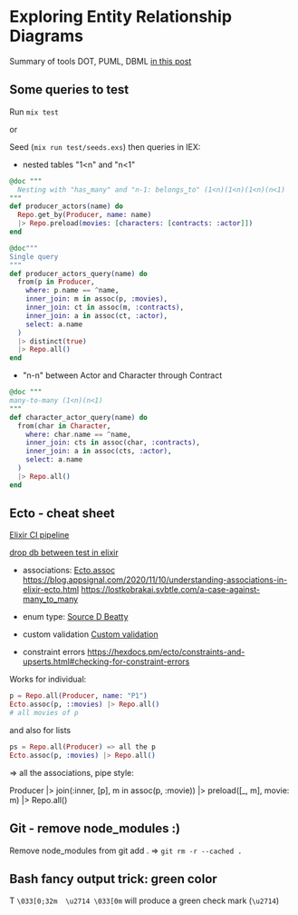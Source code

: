 # Exploring Entity Relationship Diagrams

Summary of tools DOT, PUML, DBML [in this post](https://dev.to/ndrean/til-about-entity-relationship-schemas-16np)

## Some queries to test

Run `mix test`

or

Seed (`mix run test/seeds.exs`) then queries in IEX:

- nested tables "1<n" and "n<1"

```elixir
@doc """
  Nesting with "has_many" and "n-1: belongs_to" (1<n)(1<n)(1<n)(n<1)
"""
def producer_actors(name) do
  Repo.get_by(Producer, name: name)
  |> Repo.preload(movies: [characters: [contracts: :actor]])
end

@doc"""
Single query
"""
def producer_actors_query(name) do
  from(p in Producer,
    where: p.name == ^name,
    inner_join: m in assoc(p, :movies),
    inner_join: ct in assoc(m, :contracts),
    inner_join: a in assoc(ct, :actor),
    select: a.name
  )
  |> distinct(true)
  |> Repo.all()
end
```

- "n-n" between Actor and Character through Contract

```elixir
@doc """
many-to-many (1<n)(n<1)
"""
def character_actor_query(name) do
  from(char in Character,
    where: char.name == ^name,
    inner_join: cts in assoc(char, :contracts),
    inner_join: a in assoc(cts, :actor),
    select: a.name
  )
  |> Repo.all()
end
```

## Ecto - cheat sheet

[Elixir CI pipeline](https://curiosum.com/blog/mastering-elixir-ci-pipeline)

[drop db between test in elixir](https://code.krister.ee/how-to-drop-database-between-tests-in-elixir/)

- associations:
[Ecto.assoc](https://hexdocs.pm/ecto/Ecto.html#assoc/3)
<https://blog.appsignal.com/2020/11/10/understanding-associations-in-elixir-ecto.html>
<https://lostkobrakai.svbtle.com/a-case-against-many_to_many>

- enum type:
[Source D Beatty](https://dennisbeatty.com/use-the-new-enum-type-in-ecto-3-5/)

- custom validation
[Custom validation](https://elixirschool.com/en/lessons/ecto/changesets)

- constraint errors
 <https://hexdocs.pm/ecto/constraints-and-upserts.html#checking-for-constraint-errors>

Works for individual:

```elixir
p = Repo.all(Producer, name: "P1")
Ecto.assoc(p, ::movies) |> Repo.all()
# all movies of p
```

and also for lists

```elixir
ps = Repo.all(Producer) => all the p
Ecto.assoc(p, :movies) |> Repo.all()
```

=> all the associations, pipe style:

Producer
|> join(:inner, [p], m in assoc(p, :movie))
|> preload([_, m], movie: m)
|> Repo.all()

## Git - remove node_modules :)

Remove node_modules from git add .
=> `git rm -r --cached .`

## Bash fancy output trick: green color

T
`\033[0;32m  \u2714 \033[0m` will produce a green check mark (`\u2714`)

